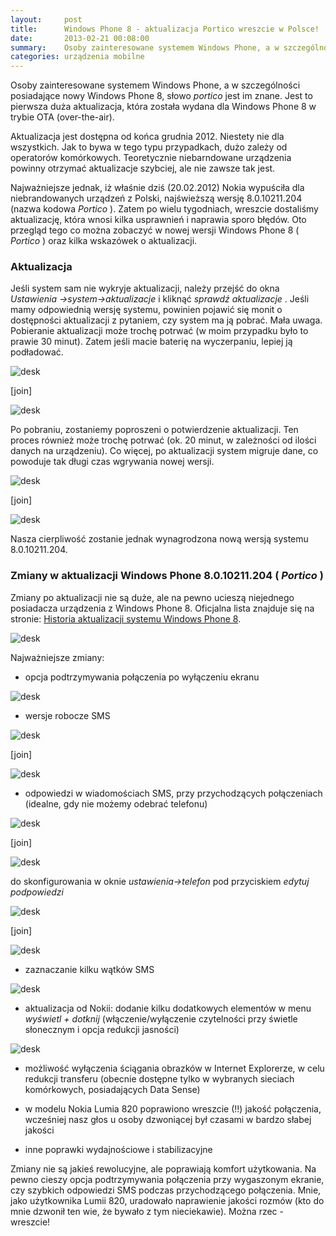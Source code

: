 ```yaml
---
layout:     post
title:      Windows Phone 8 - aktualizacja Portico wreszcie w Polsce!
date:       2013-02-21 00:08:00
summary:    Osoby zainteresowane systemem Windows Phone, a w szczególności posiadające nowy Windows Phone 8, słowo portico jest im znane. Jest to pierwsza duża aktualizacja, która została wydana dla Windows Phone 8 w trybie OTA (over-the-air). Aktualizacja jest dostępna od końca grudnia 2012. Niestety nie dla w...
categories: urządzenia mobilne
---
```




Osoby zainteresowane systemem Windows Phone, a w szczególności posiadające nowy Windows Phone 8, słowo  *portico*  jest im znane. Jest to pierwsza duża aktualizacja, która została wydana dla Windows Phone 8 w trybie OTA (over-the-air). 

Aktualizacja jest dostępna od końca grudnia 2012. Niestety nie dla wszystkich. Jak to bywa w tego typu przypadkach, dużo zależy od operatorów komórkowych. Teoretycznie niebarndowane urządzenia powinny otrzymać aktualizacje szybciej, ale nie zawsze tak jest.

Najważniejsze jednak, iż właśnie dziś (20.02.2012) Nokia wypuściła dla niebrandowanych urządzeń z Polski, najświeższą wersję 8.0.10211.204 (nazwa kodowa  *Portico* ). Zatem po wielu tygodniach, wreszcie dostaliśmy aktualizację, która wnosi kilka usprawnień i naprawia sporo błędów. Oto przegląd tego co można zobaczyć w nowej wersji Windows Phone 8 ( *Portico* ) oraz kilka wskazówek o aktualizacji.



### Aktualizacja



Jeśli system sam nie wykryje aktualizacji, należy przejść do okna  *Ustawienia ->system->aktualizacje*  i kliknąć  *sprawdź aktualizacje* . Jeśli mamy odpowiednią wersję systemu, powinien pojawić się monit o dostępności aktualizacji z pytaniem, czy system ma ją pobrać. Mała uwaga. Pobieranie aktualizacji może trochę potrwać (w moim przypadku było to prawie 30 minut). Zatem jeśli macie baterię na wyczerpaniu, lepiej ją podładować.




![desk](https://raw.githubusercontent.com/djfoxer/djfoxer.github.io/master/_img/2013-2-21-_102_/g_-_288x192_-_-_39388x20130220233121_0.jpg)

[join]

![desk](https://raw.githubusercontent.com/djfoxer/djfoxer.github.io/master/_img/2013-2-21-_102_/g_-_288x192_-_-_39388x20130220233155_0.jpg)



Po pobraniu, zostaniemy poproszeni o potwierdzenie aktualizacji. Ten proces również może trochę potrwać (ok. 20 minut, w zależności od ilości danych na urządzeniu). Co więcej, po aktualizacji system migruje dane, co powoduje tak długi czas wgrywania nowej wersji.



![desk](https://raw.githubusercontent.com/djfoxer/djfoxer.github.io/master/_img/2013-2-21-_102_/g_-_288x192_-_-_39388x20130220233158_0.jpg)

[join]

![desk](https://raw.githubusercontent.com/djfoxer/djfoxer.github.io/master/_img/2013-2-21-_102_/g_-_288x192_-_-_39388x20130220233202_0.jpg)



Nasza cierpliwość zostanie jednak wynagrodzona nową wersją systemu 8.0.10211.204.



### Zmiany w aktualizacji Windows Phone 8.0.10211.204 ( *Portico* )



Zmiany po aktualizacji nie są duże, ale na pewno ucieszą niejednego posiadacza urządzenia z Windows Phone 8. Oficjalna lista znajduje się na stronie: [Historia aktualizacji systemu Windows Phone 8](http://www.windowsphone.com/pl-pl/how-to/wp8/basics/windows-phone-8-update-history).



![desk](https://raw.githubusercontent.com/djfoxer/djfoxer.github.io/master/_img/2013-2-21-_102_/g_-_608x405_-_-_39388x20130220233212_0.jpg)



Najważniejsze zmiany:


  * opcja podtrzymywania połączenia po wyłączeniu ekranu



![desk](https://raw.githubusercontent.com/djfoxer/djfoxer.github.io/master/_img/2013-2-21-_102_/g_-_608x405_-_-_39388x20130220233222_0.jpg)






  * wersje robocze SMS


![desk](https://raw.githubusercontent.com/djfoxer/djfoxer.github.io/master/_img/2013-2-21-_102_/g_-_288x192_-_-_39388x20130220233139_0.jpg)

[join]

![desk](https://raw.githubusercontent.com/djfoxer/djfoxer.github.io/master/_img/2013-2-21-_102_/g_-_288x192_-_-_39388x20130220233143_0.jpg)





  * odpowiedzi w wiadomościach SMS, przy przychodzących połączeniach (idealne, gdy nie możemy odebrać telefonu)


![desk](https://raw.githubusercontent.com/djfoxer/djfoxer.github.io/master/_img/2013-2-21-_102_/g_-_288x192_-_-_39388x20130220233125_0.jpg)

[join]

![desk](https://raw.githubusercontent.com/djfoxer/djfoxer.github.io/master/_img/2013-2-21-_102_/g_-_288x192_-_-_39388x20130220233129_0.jpg)


do skonfigurowania w oknie  *ustawienia->telefon*  pod przyciskiem  *edytuj podpowiedzi* 


![desk](https://raw.githubusercontent.com/djfoxer/djfoxer.github.io/master/_img/2013-2-21-_102_/g_-_288x192_-_-_39388x20130220233147_0.jpg)

[join]

![desk](https://raw.githubusercontent.com/djfoxer/djfoxer.github.io/master/_img/2013-2-21-_102_/g_-_288x192_-_-_39388x20130220233150_0.jpg)






  * zaznaczanie kilku wątków SMS


![desk](https://raw.githubusercontent.com/djfoxer/djfoxer.github.io/master/_img/2013-2-21-_102_/g_-_608x405_-_-_39388x20130220233217_0.jpg)






  * aktualizacja od Nokii: dodanie kilku dodatkowych elementów w menu  *wyświetl + dotknij*  (włączenie/wyłączenie czytelności przy świetle słonecznym i opcja redukcji jasności)


![desk](https://raw.githubusercontent.com/djfoxer/djfoxer.github.io/master/_img/2013-2-21-_102_/g_-_608x405_-_-_39388x20130220233227_0.jpg)





  * możliwość wyłączenia ściągania obrazków w Internet Explorerze, w celu redukcji transferu (obecnie dostępne tylko w wybranych sieciach komórkowych, posiadających Data Sense)


  * w modelu Nokia Lumia 820 poprawiono wreszcie (!!) jakość połączenia, wcześniej nasz głos u osoby dzwoniącej był czasami w bardzo słabej jakości


  * inne poprawki wydajnościowe i stabilizacyjne




Zmiany nie są jakieś rewolucyjne, ale poprawiają komfort użytkowania. Na pewno cieszy opcja podtrzymywania połączenia przy wygaszonym ekranie, czy szybkich odpowiedzi SMS podczas przychodzącego połączenia. Mnie, jako użytkownika Lumii 820, uradowało naprawienie jakości rozmów (kto do mnie dzwonił ten wie, że bywało z tym nieciekawie). Można rzec - wreszcie! 